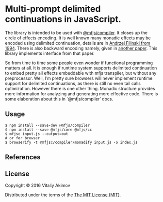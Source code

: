 # Multi-prompt delimited continuations in JavaScript.


The library is intended to be used with
[@mfjs/compiler](https://github.com/awto/mfjs-compiler). It closes up the
circle of effects encoding. It is well known many monadic effects may
be encoded using delimited continuation, details are in [Andrzej Filinski from 1994][1].
There is also backward encoding namely, given in [another paper][2]. This library
implements interface from that paper.

So from time to time some people even wonder if functional programming matters
at all. It is enough if runtime system supports delimited continuation to embed
pretty all effects embeddable with mfjs transpiler, but without any
preprocessor. Well, I’m pretty sure browsers will never implement runtime support
for delimited continuations, as there is still no even tail calls optimization.
However there is one other thing. Monadic structure provides more information for
analyzing and generating more effective code. There is some elaboration about this
in `@mfjs/compiler’ docs. 

## Usage

```
$ npm install --save-dev @mfjs/compiler
$ npm install --save @mfjs/core @mfjs/cc
$ mfjsc input.js --output=out
# or for browser
$ browserify -t @mfjsc/compiler/monadify input.js -o index.js
```

## References

[1]: http://citeseerx.ist.psu.edu/viewdoc/summary?doi=10.1.1.43.8213
     "Representing Monads, Andrzej Filinski."
[2]: http://www.cs.indiana.edu/cgi-bin/techreports/TRNNN.cgi?trnum=TR615
     "A Monadic Framework for Delimited Continuations, R. Kent Dybvig, Simon Peyton Jones, Amr Sabry."

## License

Copyright © 2016 Vitaliy Akimov

Distributed under the terms of the [The MIT License (MIT)](LICENSE). 




